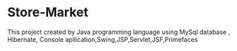 # Store-Market
This project created by Java programming language using MySql database , Hibernate, Console apllication,Swing,JSP,Servlet,JSF,Primefaces

